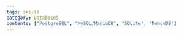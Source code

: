 ```yaml
---
tags: skills
category: Databases
contents: ["PostgreSQL", "MySQL/MariaDB", "SQLite", "MongoDB"]
---
```

